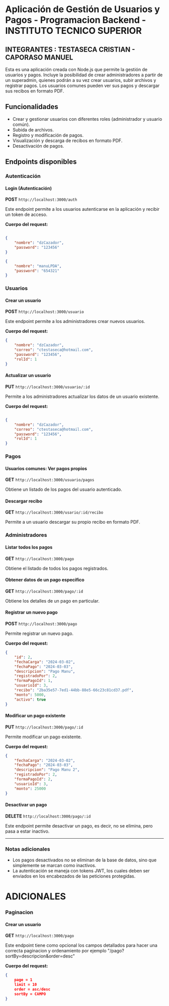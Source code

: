 # Aplicación de Gestión de Usuarios y Pagos - Programacion Backend - INSTITUTO TECNICO SUPERIOR
## INTEGRANTES : TESTASECA CRISTIAN - CAPORASO MANUEL

Esta es una aplicación creada con Node.js que permite la gestión de usuarios y pagos. Incluye la posibilidad de crear administradores a partir de un superadmin, quienes podrán a su vez crear usuarios, subir archivos y registrar pagos. Los usuarios comunes pueden ver sus pagos y descargar sus recibos en formato PDF.

## Funcionalidades

- Crear y gestionar usuarios con diferentes roles (administrador y usuario común).
- Subida de archivos.
- Registro y modificación de pagos.
- Visualización y descarga de recibos en formato PDF.
- Desactivación de pagos.

## Endpoints disponibles

### **Autenticación**

#### **Login (Autenticación)**

**POST** `http://localhost:3000/auth`

Este endpoint permite a los usuarios autenticarse en la aplicación y recibir un token de acceso.

**Cuerpo del request:**

```json

{
    "nombre": "dzCazador",
    "password": "123456"
}
```

```json
{
    "nombre": "manuLPDA",
    "password": "654321"
}
```

### **Usuarios**

#### **Crear un usuario**

**POST** `http://localhost:3000/usuario`

Este endpoint permite a los administradores crear nuevos usuarios.

**Cuerpo del request:**

```json
{
    "nombre": "dzCazador",
    "correo": "ctestaseca@hotmail.com",
    "password": "123456",
    "rolId": 1
}
```

#### **Actualizar un usuario**

**PUT** `http://localhost:3000/usuario/:id`

Permite a los administradores actualizar los datos de un usuario existente.

**Cuerpo del request:**

```json

{
    "nombre": "dzCazador",
    "correo": "ctestaseca@hotmail.com",
    "password": "123456",
    "rolId": 1
}
```

### **Pagos**

#### **Usuarios comunes: Ver pagos propios**

**GET** `http://localhost:3000/usuario/pagos`

Obtiene un listado de los pagos del usuario autenticado.

#### **Descargar recibo**

**GET** `http://localhost:3000/usario/:id/recibo`

Permite a un usuario descargar su propio recibo en formato PDF.

### **Administradores**

#### **Listar todos los pagos**

**GET** `http://localhost:3000/pago`

Obtiene el listado de todos los pagos registrados.

#### **Obtener datos de un pago específico**

**GET** `http://localhost:3000/pago/:id`

Obtiene los detalles de un pago en particular.

#### **Registrar un nuevo pago**

**POST** `http://localhost:3000/pago`

Permite registrar un nuevo pago.

**Cuerpo del request:**

```json
{
    "id": 2,
    "fechaCarga": "2024-03-02",
    "fechaPago": "2024-03-03",
    "descripcion": "Pago Manu",
    "registradoPor": 2,
    "formaPagoId": 1,
    "usuarioId": 3,
    "recibo": "2ba35e57-7ed1-44bb-88e5-66c23c81cd37.pdf",
    "monto": 5000,
    "activo": true
}
```

#### **Modificar un pago existente**

**PUT** `http://localhost:3000/pago/:id`

Permite modificar un pago existente.

**Cuerpo del request:**

```json
{
    "fechaCarga": "2024-03-02",
    "fechaPago": "2024-03-03",
    "descripcion": "Pago Manu 2",
    "registradoPor": 2,
    "formaPagoId": 2,
    "usuarioId": 3,
    "monto": 25000
}
```

#### **Desactivar un pago**

**DELETE** `http://localhost:3000/pago/:id`

Este endpoint permite desactivar un pago, es decir, no se elimina, pero pasa a estar inactivo.

---

### Notas adicionales

- Los pagos desactivados no se eliminan de la base de datos, sino que simplemente se marcan como inactivos.
- La autenticación se maneja con tokens JWT, los cuales deben ser enviados en los encabezados de las peticiones protegidas.


# **ADICIONALES**
### **Paginacion**

#### **Crear un usuario**

**GET** `http://localhost:3000/pago`

Este endpoint tiene como opcional los campos detallados para hacer una correcta paginacion y ordenamiento por ejemplo "/pago?sortBy=descripcion&order=desc"

**Cuerpo del request:**

```json
{
    page = 1
    limit = 10
    order = asc/desc
    sortBy = CAMPO
}
```

